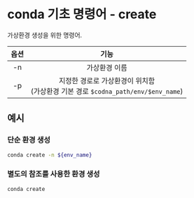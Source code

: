 # conda 기초 명령어 - create

가상환경 생성을 위한 명령어.

| 옵션 | 기능 |
| :---: | :---: |
| -n | 가상환경 이름|
| -p | 지정한 경로로 가상환경이 위치함<br> (가상환경 기본 경로 ```$codna_path/env/$env_name```)|

## 예시

### 단순 환경 생성

```bash
conda create -n ${env_name} 
```

### 별도의 참조를 사용한 환경 생성

```bash
conda create
```
